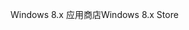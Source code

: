 <span data-ttu-id="ea8a6-101">Windows 8.x 应用商店</span><span class="sxs-lookup"><span data-stu-id="ea8a6-101">Windows 8.x Store</span></span>